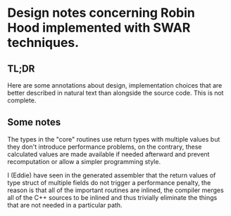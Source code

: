 # Design notes concerning Robin Hood implemented with SWAR techniques.

## TL;DR

Here are some annotations about design, implementation choices that are better
described in natural text than alongside the source code.
This is not complete.

## Some notes

The types in the "core" routines use return types with multiple values but they
don't introduce performance problems, on the contrary, these calculated values
are made available if needed afterward and prevent recomputation or allow a
simpler programming style.

I (Eddie) have seen in the generated assembler that the return values of type
struct of multiple fields do not trigger a performance penalty, the reason is
that all of the important routines are inlined, the compiler merges all of the
C++ sources to be inlined and thus trivially eliminate the things that are not
needed in a particular path.
